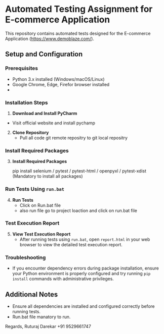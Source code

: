 # Automated Testing Assignment for E-commerce Application

This repository contains automated tests designed for the E-commerce Application (https://www.demoblaze.com/).

## Setup and Configuration

### Prerequisites
- Python 3.x installed (Windows/macOS/Linux)
- Google Chrome, Edge, Firefor browser installed
- 
### Installation Steps

1. **Download and Install PyCharm**
  -  Visit official website and install pychamp

2. **Clone Repository**
    - Pull all code git remote repositry to git local repositry

### Install Required Packages

3. **Install Required Packages**
   
     pip install selenium / pytest / pytest-html / openpyxl / pytest-xdist (Mandatory to install all packages)
   
### Run Tests Using `run.bat`

4. **Run Tests**
   - Click on Run.bat file
   - also run file go to project loaction and click on run.bat file
     
### Test Execution Report

5. **View Test Execution Report**
   - After running tests using `run.bat`, open `report.html` in your web browser to view the detailed test execution report.

### Troubleshooting

- If you encounter dependency errors during package installation, ensure your Python environment is properly configured and try running `pip install` commands with administrative privileges.

## Additional Notes

- Ensure all dependencies are installed and configured correctly before running tests.
- Run.bat file manatory to run.


Regards, 
Ruturaj Darekar
+91 9529661747
